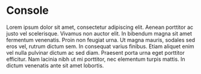 
# Console


Lorem ipsum dolor sit amet, consectetur adipiscing elit. Aenean porttitor ac justo vel scelerisque. Vivamus non auctor elit. In bibendum magna sit amet fermentum venenatis. Proin non feugiat urna. Ut magna mauris, sodales sed eros vel, rutrum dictum sem. In consequat varius finibus. Etiam aliquet enim vel nulla pulvinar dictum ac sed diam. Praesent porta urna eget porttitor efficitur. Nam lacinia nibh ut mi porttitor, nec elementum turpis mattis. In dictum venenatis ante sit amet lobortis.
<!--stackedit_data:
eyJoaXN0b3J5IjpbLTIzMjQ3NzIwMV19
-->